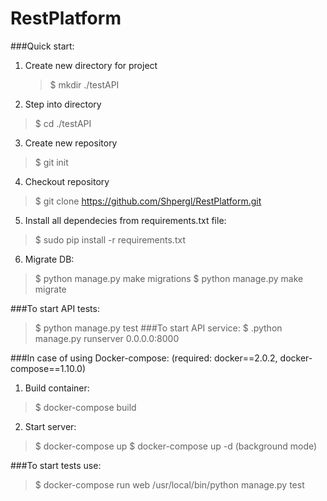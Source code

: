# RestPlatform
###Quick start:
 1. Create new directory for project
    >$ mkdir ./testAPI
 2. Step into directory
   >$ cd ./testAPI
 3. Create new repository
   >$ git init
 4. Checkout repository
   >$ git clone https://github.com/Shpergl/RestPlatform.git
 5. Install all dependecies from requirements.txt file:
   >$ sudo pip install -r requirements.txt
 6. Migrate DB:
   >$ python manage.py make migrations
   >$ python manage.py make migrate

###To start API tests:
   >$ python manage.py test
###To start API service:
   >$ .python manage.py runserver 0.0.0.0:8000


###In case of using Docker-compose:
 (required: docker==2.0.2, docker-compose==1.10.0)
 1. Build container:
   >$ docker-compose build
 2. Start server:
   >$ docker-compose up
   >$ docker-compose up -d (background mode)

###To start tests use:
   >$ docker-compose run web /usr/local/bin/python manage.py test
